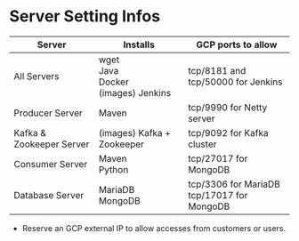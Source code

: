 # Server Setting Infos

| Server                   | Installs                                         | GCP ports to allow                                  |
| ------------------------ | ------------------------------------------------ | --------------------------------------------------- |
| All Servers              | wget <br> Java <br> Docker <br> (images) Jenkins | tcp/8181 and tcp/50000 for Jenkins                  |
| Producer Server          | Maven                                            | tcp/9990 for Netty server                           |
| Kafka & Zookeeper Server | (images) Kafka + Zookeeper                       | tcp/9092 for Kafka cluster                          |
| Consumer Server          | Maven <br> Python       | tcp/27017 for MongoDB |
| Database Server          | MariaDB <br> MongoDB       |  tcp/3306 for MariaDB <br> tcp/17017 for MongoDB|

-   Reserve an GCP external IP to allow accesses from customers or users.

